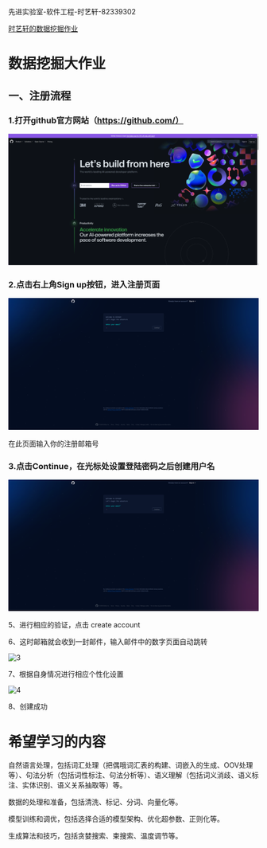 <p>先进实验室-软件工程-时艺轩-82339302</p>

[时艺轩的数据挖掘作业](https://github.com/TACERS/SYXDataMining/edit/main/README.md)

# 数据挖掘大作业
## 一、注册流程
### 1.打开github官方网站（https://github.com/）
![github官网首页](https://github.com/TACERS/SYXDataMining/blob/main/1.png)
### 2.点击右上角Sign up按钮，进入注册页面
![注册页面](https://github.com/TACERS/SYXDataMining/blob/main/2.png)
<p>在此页面输入你的注册邮箱号</p>

### 3.点击Continue，在光标处设置登陆密码之后创建用户名
![注册页面](https://github.com/TACERS/SYXDataMining/blob/main/2.png)






5、进行相应的验证，点击 create account 

6、这时邮箱就会收到一封邮件，输入邮件中的数字页面自动跳转

![3](https://img-blog.csdnimg.cn/25b20ac4d0994b45a535443f5593cfda.png)

7、根据自身情况进行相应个性化设置

![4](https://img-blog.csdnimg.cn/118a769bcbb44a09897cf8e6a36250d5.png)

8、创建成功
# 希望学习的内容
自然语言处理，包括词汇处理（把偶哦词汇表的构建、词嵌入的生成、OOV处理等）、句法分析（包括词性标注、句法分析等）、语义理解（包括词义消歧、语义标注、实体识别、语义关系抽取等）等。

数据的处理和准备，包括清洗、标记、分词、向量化等。

模型训练和调优，包括选择合适的模型架构、优化超参数、正则化等。

生成算法和技巧，包括贪婪搜索、束搜索、温度调节等。
